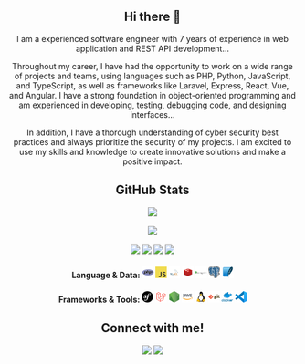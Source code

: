 <h2 align="center"> Hi there 👋<br/></h2> 
<p align="center">I am a experienced software engineer with 7 years of experience in web application and REST API development...</p>
<p align="center">Throughout my career, I have had the opportunity to work on a wide range of projects and teams, using languages such as PHP, Python, JavaScript, and TypeScript, as well as frameworks like Laravel, Express, React, Vue, and Angular. I have a strong foundation in object-oriented programming and am experienced in developing, testing, debugging code, and designing interfaces...</p>
<p align="center">In addition, I have a thorough understanding of cyber security best practices and always prioritize the security of my projects. I am excited to use my skills and knowledge to create innovative solutions and make a positive impact.</p>

<h2 align="center">GitHub Stats</h2>

<div align="center">

![](https://github-profile-summary-cards.vercel.app/api/cards/profile-details?username=moh4mmad&theme=github_dark)

![](https://github-readme-stats.vercel.app/api?username=moh4mmad&show_icons=true&theme=github_dark)
	
![](https://github-profile-summary-cards.vercel.app/api/cards/repos-per-language?username=moh4mmad&theme=github_dark)
![](https://github-profile-summary-cards.vercel.app/api/cards/most-commit-language?username=moh4mmad&theme=github_dark)
![](https://github-profile-summary-cards.vercel.app/api/cards/stats?username=moh4mmad&theme=github_dark)
![](https://github-profile-summary-cards.vercel.app/api/cards/productive-time?username=moh4mmad&theme=github_dark)
 
</div>

<h4 align="center">
Language & Data:  
<code><img height="20" src="https://raw.githubusercontent.com/github/explore/80688e429a7d4ef2fca1e82350fe8e3517d3494d/topics/php/php.png"></code>
<code><img height="20" src="https://raw.githubusercontent.com/github/explore/80688e429a7d4ef2fca1e82350fe8e3517d3494d/topics/javascript/javascript.png"></code>
<code><img height="20" src="https://raw.githubusercontent.com/github/explore/80688e429a7d4ef2fca1e82350fe8e3517d3494d/topics/mysql/mysql.png"></code>
<code><img height="20" src="https://raw.githubusercontent.com/github/explore/80688e429a7d4ef2fca1e82350fe8e3517d3494d/topics/redis/redis.png"></code>
<code><img height="20" src="https://raw.githubusercontent.com/github/explore/80688e429a7d4ef2fca1e82350fe8e3517d3494d/topics/mongodb/mongodb.png"></code>
<code><img height="20" src="https://raw.githubusercontent.com/github/explore/80688e429a7d4ef2fca1e82350fe8e3517d3494d/topics/postgresql/postgresql.png"></code>
<code><img height="20" src="https://raw.githubusercontent.com/github/explore/2d218e3aa252dc90eef269b34eeec1fbd15dc07e/topics/sqlite/sqlite.png"></code>
</h3>

<h4 align="center">
Frameworks & Tools:  
<code><img height="20" src="https://raw.githubusercontent.com/github/explore/80688e429a7d4ef2fca1e82350fe8e3517d3494d/topics/symfony/symfony.png"></code>
<code><img height="20" src="https://raw.githubusercontent.com/github/explore/80688e429a7d4ef2fca1e82350fe8e3517d3494d/topics/laravel/laravel.png"></code>
<code><img height="20" src="https://raw.githubusercontent.com/github/explore/80688e429a7d4ef2fca1e82350fe8e3517d3494d/topics/nodejs/nodejs.png"></code>
<code><img height="20" src="https://raw.githubusercontent.com/github/explore/fbceb94436312b6dacde68d122a5b9c7d11f9524/topics/aws/aws.png"></code>
<code><img height="20" src="https://raw.githubusercontent.com/github/explore/80688e429a7d4ef2fca1e82350fe8e3517d3494d/topics/linux/linux.png"></code>
<code><img height="20" src="https://raw.githubusercontent.com/github/explore/80688e429a7d4ef2fca1e82350fe8e3517d3494d/topics/git/git.png"></code>
<code><img height="20" src="https://raw.githubusercontent.com/github/explore/80688e429a7d4ef2fca1e82350fe8e3517d3494d/topics/docker/docker.png"></code>
<code><img height="20" src="https://raw.githubusercontent.com/github/explore/80688e429a7d4ef2fca1e82350fe8e3517d3494d/topics/visual-studio-code/visual-studio-code.png"></code>
</h4>

<h2 align="center">Connect with me!</h2>

<div align="center">
	
[<img src="https://img.shields.io/badge/linkedin-%230077B5.svg?&style=for-the-badge&logo=linkedin&logoColor=white"/>](https://www.linkedin.com/in/mohammad-sakib-955698142/)
[<img src = "https://img.shields.io/badge/facebook-%2320A1F1.svg?&style=for-the-badge&logo=facebook&logoColor=white"/>](https://www.facebook.com/salah.sak1b)
	
</div>
